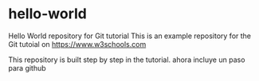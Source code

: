# hello-world
Hello World repository for Git tutorial
This is an example repository for the Git tutoial on https://www.w3schools.com

This repository is built step by step in the tutorial.
ahora incluye un paso para github
